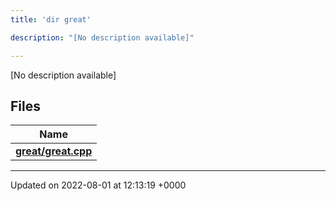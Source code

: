 ```yaml
---
title: 'dir great'

description: "[No description available]"

---
```







[No description available]

## Files

| Name           |
| -------------- |
| **[great/great.cpp](/documentation/code/files/great_8cpp/#file-great.cpp)**  |






-------------------------------

Updated on 2022-08-01 at 12:13:19 +0000
